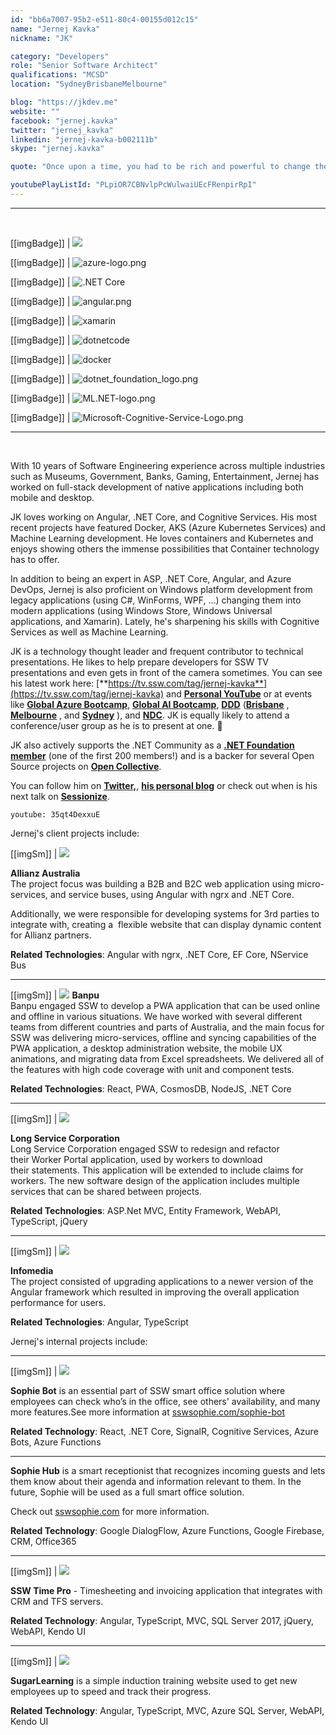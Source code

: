 ```yaml
---
id: "bb6a7007-95b2-e511-80c4-00155d012c15"
name: "Jernej Kavka"
nickname: "JK"

category: "Developers"
role: "Senior Software Architect"
qualifications: "MCSD"
location: "SydneyBrisbaneMelbourne"

blog: "https://jkdev.me"
website: ""
facebook: "jernej.kavka"
twitter: "jernej_kavka"
linkedin: "jernej-kavka-b002111b"
skype: "jernej.kavka"

quote: "Once upon a time, you had to be rich and powerful to change the world. Now you just need to be bold and write code."

youtubePlayListId: "PLpiOR7CBNvlpPcWulwaiUEcFRenpirRpI"
---
```


---

<br/>

[[imgBadge]]
| ![](./Images/Bio/MCP.png)

[[imgBadge]]
| ![azure-logo.png](../badges/azure-logo.png)

[[imgBadge]]
| ![.NET Core](../badges/net-core-logo.png)

[[imgBadge]]
| ![angular.png](../badges/angular-logo.png)

[[imgBadge]]
| ![xamarin](../badges/xamarin.png)

[[imgBadge]]
| ![dotnetcode](../badges/net-code-logo.png)

[[imgBadge]]
| ![docker](../badges/docker.png)

[[imgBadge]]
| ![dotnet_foundation_logo.png](../badges/NET_Foundation_Logo.png)

[[imgBadge]]
| ![ML.NET-logo.png](../badges/MlDotNet.png)

[[imgBadge]]
| ![Microsoft-Cognitive-Service-Logo.png](../badges/cognitive-services.png)

---

<br/>

With 10 years of Software Engineering experience across multiple industries such as Museums, Government, Banks, Gaming, Entertainment, Jernej has worked on full-stack development of native applications including both mobile and desktop.

JK loves working on Angular, .NET Core, and Cognitive Services. His most recent projects have featured Docker, AKS (Azure Kubernetes Services) and Machine Learning development. He loves containers and Kubernetes and enjoys showing others the immense possibilities that Container technology has to offer.

In addition to being an expert in ASP, .NET Core, Angular, and Azure DevOps, Jernej is also proficient on Windows platform development from legacy applications (using C#, WinForms, WPF, …) changing them into modern applications (using Windows Store, Windows Universal applications, and Xamarin). Lately, he's sharpening his skills with Cognitive Services as well as Machine Learning.

JK is a technology thought leader and frequent contributor to technical presentations. He likes to help prepare developers for SSW TV presentations and even gets in front of the camera sometimes. You can see his latest work here: [**https://tv.ssw.com/tag/jernej-kavka**](https://tv.ssw.com/tag/jernej-kavka) and [**Personal YouTube**](https://www.youtube.com/watch?v=3VPHV1902OQ&list=PLO0Fq_pphtfEHluXtyaX-IYy4vV2QxYeS) or at events like [**Global Azure Bootcamp**](https://global.azurebootcamp.net/), [**Global AI Bootcamp**](https://brisbanebootcamp.com/), [**DDD**](https://dddbrisbane.com/) ([**Brisbane**](https://dddbrisbane.com/) , [**Melbourne**](https://www.dddmelbourne.com/) , and [ **Sydney**](https://www.dddsydney.com.au/) ), and [**NDC**](https://ndcsydney.com/). JK is equally likely to attend a conference/user group as he is to present at one. 🧐

JK also actively supports the .NET Community as a [**.NET Foundation member**](https://dotnetfoundation.org/) (one of the first 200 members!) and is a backer for several Open Source projects on [**Open Collective**](https://opencollective.com/jernej-kavka).

You can follow him on [**Twitter,**](https://twitter.com/jernej_kavka), [**his personal blog**](https://jkdev.me/) or check out when is his next talk on [**Sessionize**](https://sessionize.com/jernej-kavka/).

`youtube: 35qt4DexxuE`

Jernej's client projects include:

[[imgSm]]
| ![](./Images/Bio/Allianz_logo_logotype.png)

**Allianz Australia**  
The project focus was building a B2B and B2C web application using micro-services, and service buses, using Angular with ngrx and .NET Core.

Additionally, we were responsible for developing systems for 3rd parties to integrate with, creating a  flexible website that can display dynamic content for Allianz partners.

**Related Technologies**: Angular with ngrx, .NET Core, EF Core, NService Bus

---

[[imgSm]]
| ![](./Images/Bio/d_ir_video_4_213c78534d79be0271befa34ca744fa7.jpg)
**Banpu**  
Banpu engaged SSW to develop a PWA application that can be used online and offline in various situations. We have worked with several different teams from different countries and parts of Australia, and the main focus for SSW was delivering micro-services, offline and syncing capabilities of the PWA application, a desktop administration website, the mobile UX animations, and migrating data from Excel spreadsheets. We delivered all of the features with high code coverage with unit and component tests.

**Related Technologies**: React, PWA, CosmosDB, NodeJS, .NET Core

---

[[imgSm]]
| ![](./Images/Bio/LongServiceCorporation.gif)

**Long Service Corporation**  
Long Service Corporation engaged SSW to redesign and refactor their Worker Portal application, used by workers to download their statements. This application will be extended to include claims for workers. The new software design of the application includes multiple services that can be shared between projects.

**Related Technologies**: ASP.Net MVC, Entity Framework, WebAPI, TypeScript, jQuery

---

[[imgSm]]
| ![](./Images/Bio/infomedia-logo.png)

**Infomedia**  
The project consisted of upgrading applications to a newer version of the Angular framework which resulted in improving the overall application performance for users.

**Related Technologies**: Angular, TypeScript

Jernej's internal projects include:

---

[[imgSm]]
| ![](./Images/Bio/sophie-logo.png)

**Sophie Bot** is an essential part of SSW smart office solution where employees can check who’s in the office, see others' availability, and many more features.See more information at [sswsophie.com/sophie-bot](https://sswsophie.com/sophie-bot)

**Related Technology**: React, .NET Core, SignalR, Cognitive Services, Azure Bots, Azure Functions

---

**Sophie Hub** is a smart receptionist that recognizes incoming guests and lets them know about their agenda and information relevant to them. In the future, Sophie will be used as a full smart office solution.

Check out [sswsophie.com](https://sswsophie.com/) for more information.

**Related Technology**: Google DialogFlow, Azure Functions, Google Firebase, CRM, Office365

---

[[imgSm]]
| ![](./Images/Bio/TimePRO_logo.png)

**SSW Time Pro** - Timesheeting and invoicing application that integrates with CRM and TFS servers.

**Related Technology**: Angular, TypeScript, MVC, SQL Server 2017, jQuery, WebAPI, Kendo UI

---

[[imgSm]]
| ![](./Images/Bio/SugarLearning_Logo.png)

**SugarLearning** is a simple induction training website used to get new employees up to speed and track their progress.

**Related Technology**: Angular, TypeScript, MVC, Azure SQL Server, WebAPI, Kendo UI
